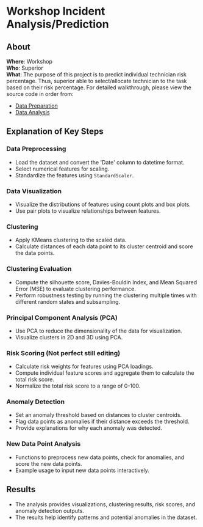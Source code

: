 # Workshop Incident Analysis/Prediction

## About
**Where**: Workshop                       
**Who**: Superior                                 
**What**: The purpose of this project is to predict individual technician risk percentage. Thus, superior able to select/allocate technician to the task based on their risk percentage. 
For detailed walkthrough, please view the source code in order from:
- [Data Preparation](https://github.com/TanGuiShan/Safety/blob/main/Safety_Data%20Preparation.ipynb)
- [Data Analysis](https://github.com/TanGuiShan/Safety/blob/main/Safety_Data%20Analysis.ipynb)

## Explanation of Key Steps
### Data Preprocessing
- Load the dataset and convert the 'Date' column to datetime format.
- Select numerical features for scaling.
- Standardize the features using `StandardScaler`.

### Data Visualization
- Visualize the distributions of features using count plots and box plots.
- Use pair plots to visualize relationships between features.

### Clustering
- Apply KMeans clustering to the scaled data.
- Calculate distances of each data point to its cluster centroid and score the data points.

### Clustering Evaluation
- Compute the silhouette score, Davies-Bouldin Index, and Mean Squared Error (MSE) to evaluate clustering performance.
- Perform robustness testing by running the clustering multiple times with different random states and subsampling.

### Principal Component Analysis (PCA)
- Use PCA to reduce the dimensionality of the data for visualization.
- Visualize clusters in 2D and 3D using PCA.

### Risk Scoring (Not perfect still editing)
- Calculate risk weights for features using PCA loadings.
- Compute individual feature scores and aggregate them to calculate the total risk score.
- Normalize the total risk score to a range of 0-100.

### Anomaly Detection
- Set an anomaly threshold based on distances to cluster centroids.
- Flag data points as anomalies if their distance exceeds the threshold.
- Provide explanations for why each anomaly was detected.

### New Data Point Analysis
- Functions to preprocess new data points, check for anomalies, and score the new data points.
- Example usage to input new data points interactively.

## Results
- The analysis provides visualizations, clustering results, risk scores, and anomaly detection outputs.
- The results help identify patterns and potential anomalies in the dataset.


